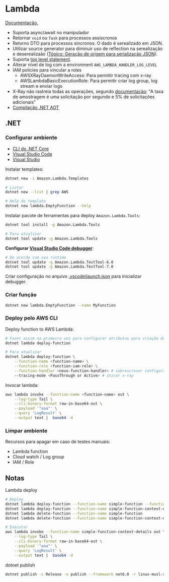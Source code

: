 # Lambda

[Documentação.](https://docs.aws.amazon.com/pt_br/lambda/latest/dg/lambda-csharp.html)

- Suporta async/await no manipulador
- Retornar `void` ou `Task` para processos assíscronos
- Retorno DTO para processos sincronos. O dado é serealizado em JSON.
- Utilizar source generator para diminuir uso de reflection na serealização e deserealizaão ([Tópico: Geração de origem para serialização JSON](https://docs.aws.amazon.com/pt_br/lambda/latest/dg/csharp-handler.html#csharp-handler-types)).
- Suporta [top level statement](https://docs.aws.amazon.com/pt_br/lambda/latest/dg/csharp-handler.html#top-level-statements).
- Alterar nível de log com a environment `AWS_LAMBDA_HANDLER_LOG_LEVEL`
- IAM policies para vincular a roles
  - AWSXRayDaemonWriteAccess: Para permitir tracing com x-ray
  - AWSLambdaBasicExecutionRole: Para permitir criar log group, log stream e enviar logs
- X-Ray não rastreia todas as operações, segundo [documentação](https://docs.aws.amazon.com/pt_br/lambda/latest/dg/csharp-tracing.html): "A taxa de amostragem é uma solicitação por segundo e 5% de solicitações adicionais"
- [Compilação .NET AOT](https://docs.aws.amazon.com/pt_br/lambda/latest/dg/dotnet-native-aot.html)

## .NET

### Configurar ambiente

- [CLI do .NET Core](https://docs.aws.amazon.com/pt_br/lambda/latest/dg/csharp-package-cli.html)
- [Visual Studio Code](https://github.com/aws/aws-lambda-dotnet/tree/master/Tools/LambdaTestTool)
- [Visual Studio](https://docs.aws.amazon.com/pt_br/lambda/latest/dg/csharp-package-toolkit.html)

Instalar templates:

```bash
dotnet new -i Amazon.Lambda.Templates

# Listar
dotnet new --list | grep AWS

# Help do template
dotnet new lambda.EmptyFunction --help
```

Instalar pacote de ferramentas para deploy `Amazon.Lambda.Tools`:

```bash
dotnet tool install -g Amazon.Lambda.Tools

# Para atualizar
dotnet tool update -g Amazon.Lambda.Tools
```

**Configurar [Visual Studio Code debugger](https://github.com/aws/aws-lambda-dotnet/tree/master/Tools/LambdaTestTool)**:

```bash
# De acordo com seu runtime
dotnet tool update -g Amazon.Lambda.TestTool-6.0
dotnet tool update -g Amazon.Lambda.TestTool-7.0
```

Criar configuração no arquivo [.vscode\launch.json](..\.vscode\launch.json) para inicializar debugger.

### Criar função

```bash
dotnet new lambda.EmptyFunction --name MyFunction
```

### Deploy pelo AWS CLI

Deploy function to AWS Lambda:

```bash
# Fazer assim na primeira vez para configurar atributos para criação da ROLE IAM
dotnet lambda deploy-function

# Para atualizar
dotnet lambda deploy-function \
    --function-name <function-name> \
    --function-role <function-iam-role> \
    --function-handler <novo-function-handler> # sobrescrever configuração do arquivo aws-lambda-tools-defaults.json \
    --tracing-mode <PassThrough or Active> # ativar x-ray
```

Invocar lambda:

```bash
aws lambda invoke --function-name <function-name> out \
    --log-type Tail \
    --cli-binary-format raw-in-base64-out \
    --payload '"aaa"' \
    --query 'LogResult' \
    --output text |  base64 -d
```
### Limpar ambiente

Recursos para apagar em caso de testes manuais:

- Lambda function
- Cloud watch / Log group
- IAM / Role

## Notas

Lambda deploy

```bash
# Deploy
dotnet lambda deploy-function --function-name simple-function --function-role simple-function-lamda --tracing-mode Active
dotnet lambda deploy-function --function-name simple-function-context-details --function-role simple-function-context-details-lamda --tracing-mode Active
dotnet lambda delete-function --function-name simple-function
dotnet lambda delete-function --function-name simple-function-context-details

# Executar
aws lambda invoke --function-name simple-function-context-details out \
    --log-type Tail \
    --cli-binary-format raw-in-base64-out \
    --payload '"aaa"' \
    --query 'LogResult' \
    --output text |  base64 -d
```

dotnet publish

```bash
dotnet publish -c Release -o publish --framework net6.0 -r linux-musl-x64 -p PublishReadyToRun=true --no-self-contained
```